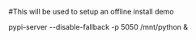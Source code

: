 #This will be used to setup an offline install demo

pypi-server --disable-fallback -p 5050 /mnt/python &


